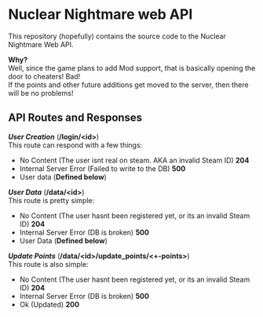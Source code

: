 # Nuclear Nightmare web API


This repository (hopefully) contains the source code to the Nuclear Nightmare Web API.

**Why?**\
Well, since the game plans to add Mod support, that is basically opening the door to cheaters! Bad!\
If the points and other future additions get moved to the server, then there will be no problems!

## API Routes and Responses

***User Creation*** (**/login/\<id\>**)\
This route can respond with a few things:
- No Content (The user isnt real on steam. AKA an invalid Steam ID) **204**
- Internal Server Error (Failed to write to the DB) **500**
- User data (**Defined below**)

***User Data*** (**/data/\<id\>**)\
This route is pretty simple:
- No Content (The user hasnt been registered yet, or its an invalid Steam ID) **204**
- Internal Server Error (DB is broken) **500**
- User Data (**Defined below**)

***Update Points*** (**/data/\<id\>/update_points/\<+-points\>**)\
This route is also simple:
- No Content (The user hasnt been registered yet, or its an invalid Steam ID) **204**
- Internal Server Error (DB is broken) **500**
- Ok (Updated) **200**